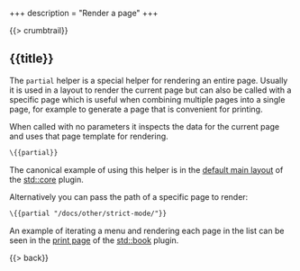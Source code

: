 +++
description = "Render a page"
+++

{{> crumbtrail}}

## {{title}}

The `partial` helper is a special helper for rendering an entire page. Usually it is used in a layout to render the current page but can also be called with a specific page which is useful when combining multiple pages into a single page, for example to generate a page that is convenient for printing.

When called with no parameters it inspects the data for the current page and uses that page template for rendering.

```handlebars
\{{partial}}
```

The canonical example of using this helper is in the [default main layout][] of the [std::core][] plugin.

Alternatively you can pass the path of a specific page to render:


```handlebars
\{{partial "/docs/other/strict-mode/"}}
```

An example of iterating a menu and rendering each page in the list can be seen in the [print page][] of the [std::book][] plugin.

{{> back}}

[default main layout]: https://github.com/uwe-app/plugins/blob/master/std/core/layouts/main.hbs
[print page]: https://github.com/uwe-app/plugins/blob/master/std/book/pages/print.md
[std::core]: https://github.com/uwe-app/plugins/tree/master/std/core
[std::book]: https://github.com/uwe-app/plugins/tree/master/std/book
